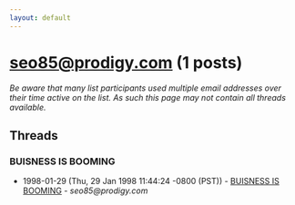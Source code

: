 ```yaml
---
layout: default
---
```


# seo85@prodigy.com (1 posts)

_Be aware that many list participants used multiple email addresses over their time active on the list. As such this page may not contain all threads available._

## Threads

### BUISNESS IS BOOMING
+ 1998-01-29 (Thu, 29 Jan 1998 11:44:24 -0800 (PST)) - [BUISNESS IS BOOMING](/archive/1998/01/94dea7e072137bbbe21e992ce6dc0604e4f2c9ec40529ab804b621caa4ad6335) - _seo85@prodigy.com_

